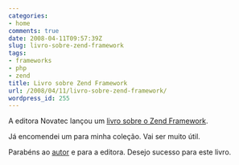 ```yaml
---
categories:
- home
comments: true
date: 2008-04-11T09:57:39Z
slug: livro-sobre-zend-framework
tags:
- frameworks
- php
- zend
title: Livro sobre Zend Framework
url: /2008/04/11/livro-sobre-zend-framework/
wordpress_id: 255
---
```


A editora Novatec lançou um [livro sobre o Zend Framework](http://www.novatec.com.br/livros/zend/).

Já encomendei um para minha coleção. Vai ser muito útil.

Parabéns ao [autor](http://www.novatec.com.br/autores/flaviogomes/) e para a editora. Desejo sucesso para este livro.
